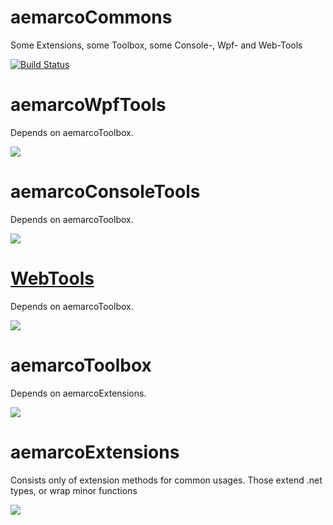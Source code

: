 # aemarcoCommons

Some Extensions, some Toolbox, some Console-, Wpf- and Web-Tools

[![Build Status](https://dev.azure.com/aemarco/aemarcoCommons/_apis/build/status/aemarco.aemarcoCommons?branchName=master)](https://dev.azure.com/aemarco/aemarcoCommons/_build/latest?definitionId=10&branchName=master)<br/>


<h1>aemarcoWpfTools</h1>
<p>Depends on aemarcoToolbox.</p>
<a href=https://www.nuget.org/packages/aemarcoWpfTools><img src="https://buildstats.info/nuget/aemarcoWpfTools"></a><br/>

<h1>aemarcoConsoleTools</h1>
<p>Depends on aemarcoToolbox.</p>
<a href=https://www.nuget.org/packages/aemarcoConsoleTools><img src="https://buildstats.info/nuget/aemarcoConsoleTools"> </a><br/>

<h1><a href=https://github.com/aemarco/aemarcoCommons/tree/master/WebTools>WebTools</a></h1>
<p>Depends on aemarcoToolbox.</p>
<a href=https://www.nuget.org/packages/aemarcoWebTools><img src="https://buildstats.info/nuget/aemarcoWebTools"></a><br/>

<h1>aemarcoToolbox</h1>
<p>Depends on aemarcoExtensions.</p>
<a href=https://www.nuget.org/packages/aemarcoToolbox><img src="https://buildstats.info/nuget/aemarcoToolbox"></a><br/>

<h1>aemarcoExtensions</h1>
<p>Consists only of extension methods for common usages. Those extend .net types, or wrap minor functions</p>
<a href=https://www.nuget.org/packages/aemarcoExtensions><img src="https://buildstats.info/nuget/aemarcoExtensions"></a><br/>

